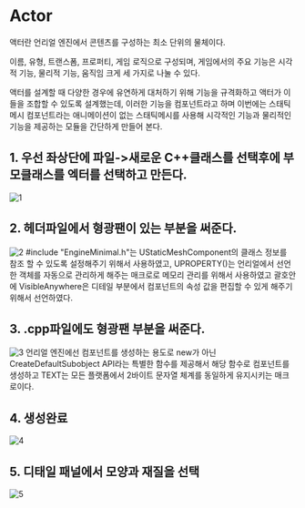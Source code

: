 # Actor

액터란 언리얼 엔진에서 콘텐츠를 구성하는 최소 단위의 물체이다.

이름, 유형, 트랜스폼, 프로퍼티, 게임 로직으로 구성되며, 게임에서의 주요 기능은
시각적 기능, 물리적 기능, 움직임 크게 세 가지로 나눌 수 있다.

액터를 설계할 때 다양한 경우에 유연하게 대처하기 위해 기능을 규격화하고 액터가 이들을 조합할 수 있도록 설계했는데, 이러한 기능을 컴포넌트라고 하며
이번에는 스태틱메시 컴포넌트라는 애니메이션이 없는 스태틱메시를 사용해 시각적인 기능과 물리적인 기능을 제공하는 모듈을 간단하게 만들어 본다.


## 1. 우선 좌상단에 파일->새로운 C++클래스를 선택후에 부모클래스를 엑터를 선택하고 만든다.
![1](https://user-images.githubusercontent.com/48274630/158016897-93121a15-35ad-4e97-a79e-c580cb91460c.PNG)


## 2. 헤더파일에서 형광팬이 있는 부분을 써준다.
![2](https://user-images.githubusercontent.com/48274630/158016918-a40796b5-1dcb-4922-b525-dc2a6c1732c6.PNG)
#include "EngineMinimal.h"는 UStaticMeshComponent의 클래스 정보를 참조 할 수 있도록 설정해주기 위해서 사용하였고, UPROPERTY()는 언리얼에서 선언한 객체를 자동으로 관리하게 해주는 매크로로 메모리 관리를 위해서 사용하였고 괄호안에 VisibleAnywhere은 디테일 부분에서 컴포넌트의 속성 값을 편집할 수 있게 해주기위해서 선언하였다.

## 3. .cpp파일에도 형광팬 부분을 써준다.

![3](https://user-images.githubusercontent.com/48274630/158016919-df7c1acf-06f5-4cb0-b951-65e44b3a0cf6.PNG)
언리얼 엔진에선 컴포넌트를 생성하는 용도로 new가 아닌 CreateDefaultSubobject API라는 특별한 함수를 제공해서 해당 함수로 컴포넌트를 생성하고 TEXT는 모든 플랫폼에서 2바이트 문자열 체계를 동일하게 유지시키는 매크로이다.


## 4. 생성완료
![4](https://user-images.githubusercontent.com/48274630/158016920-67bdfbe9-d7f2-4167-b0eb-755e041cc3e5.PNG)

## 5. 디태일 패널에서 모양과 재질을 선택

![5](https://user-images.githubusercontent.com/48274630/158017975-ba44e2af-85ad-4e5b-8602-d92c7839f6ad.PNG)
